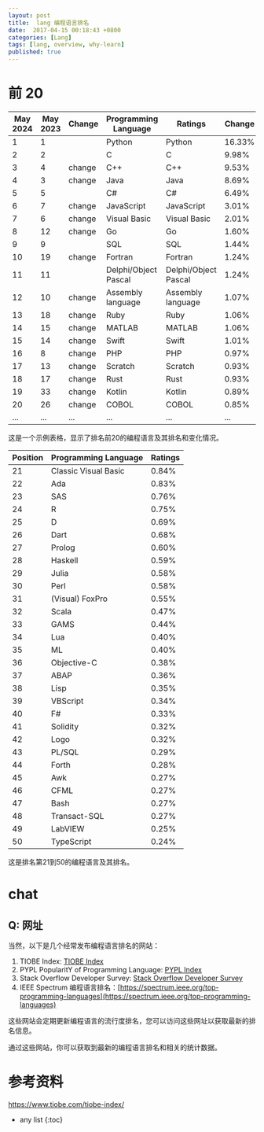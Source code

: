 ```yaml
---
layout: post
title:  lang 编程语言排名
date:  2017-04-15 00:18:43 +0800
categories: [Lang]
tags: [lang, overview, why-learn]
published: true
---
```


# 前 20

| May 2024 | May 2023 | Change | Programming Language | Ratings | Change |
|----------|----------|--------|----------------------|---------|--------|
| 1        | 1        |        | Python            | Python  | 16.33% | +2.88% |
| 2        | 2        |        | C                 | C       | 9.98%  | -3.37% |
| 3        | 4        | change | C++               | C++     | 9.53%  | -2.43% |
| 4        | 3        | change | Java              | Java    | 8.69%  | -3.53% |
| 5        | 5        |        | C#                | C#      | 6.49%  | -0.94% |
| 6        | 7        | change | JavaScript        | JavaScript | 3.01% | +0.57% |
| 7        | 6        | change | Visual Basic      | Visual Basic | 2.01% | -1.83% |
| 8        | 12       | change | Go                | Go      | 1.60%  | +0.61% |
| 9        | 9        |        | SQL               | SQL     | 1.44%  | -0.03% |
| 10       | 19       | change | Fortran           | Fortran | 1.24%  | +0.46% |
| 11       | 11       |        | Delphi/Object Pascal   | Delphi/Object Pascal | 1.24% | +0.23% |
| 12       | 10       | change | Assembly language   | Assembly language | 1.07% | -0.13% |
| 13       | 18       | change | Ruby              | Ruby    | 1.06%  | +0.26% |
| 14       | 15       | change | MATLAB            | MATLAB  | 1.06%  | +0.18% |
| 15       | 14       | change | Swift             | Swift   | 1.01%  | +0.09% |
| 16       | 8        | change | PHP               | PHP     | 0.97%  | -0.62% |
| 17       | 13       | change | Scratch           | Scratch | 0.93%  | -0.02% |
| 18       | 17       | change | Rust              | Rust    | 0.93%  | +0.11% |
| 19       | 33       | change | Kotlin            | Kotlin  | 0.89%  | +0.52% |
| 20       | 26       | change | COBOL             | COBOL   | 0.85%  | +0.29% |
| ...      | ...      | ...    | ...                  | ...     | ...    | ...    |

这是一个示例表格，显示了排名前20的编程语言及其排名和变化情况。

| Position | Programming Language | Ratings |
|----------|----------------------|---------|
| 21       | Classic Visual Basic | 0.84%   |
| 22       | Ada                  | 0.83%   |
| 23       | SAS                  | 0.76%   |
| 24       | R                    | 0.75%   |
| 25       | D                    | 0.69%   |
| 26       | Dart                 | 0.68%   |
| 27       | Prolog               | 0.60%   |
| 28       | Haskell              | 0.59%   |
| 29       | Julia                | 0.58%   |
| 30       | Perl                 | 0.58%   |
| 31       | (Visual) FoxPro      | 0.55%   |
| 32       | Scala                | 0.47%   |
| 33       | GAMS                 | 0.44%   |
| 34       | Lua                  | 0.40%   |
| 35       | ML                   | 0.40%   |
| 36       | Objective-C          | 0.38%   |
| 37       | ABAP                 | 0.36%   |
| 38       | Lisp                 | 0.35%   |
| 39       | VBScript             | 0.34%   |
| 40       | F#                   | 0.33%   |
| 41       | Solidity             | 0.32%   |
| 42       | Logo                 | 0.32%   |
| 43       | PL/SQL               | 0.29%   |
| 44       | Forth                | 0.28%   |
| 45       | Awk                  | 0.27%   |
| 46       | CFML                 | 0.27%   |
| 47       | Bash                 | 0.27%   |
| 48       | Transact-SQL         | 0.27%   |
| 49       | LabVIEW              | 0.25%   |
| 50       | TypeScript           | 0.24%   |

这是排名第21到50的编程语言及其排名。

# chat

## Q: 网址

当然，以下是几个经常发布编程语言排名的网站：

1. TIOBE Index: [TIOBE Index](https://www.tiobe.com/tiobe-index/)
2. PYPL PopularitY of Programming Language: [PYPL Index](http://pypl.github.io/PYPL.html)
3. Stack Overflow Developer Survey: [Stack Overflow Developer Survey](https://insights.stackoverflow.com/survey)
4. IEEE Spectrum 编程语言排名：[https://spectrum.ieee.org/top-programming-languages](https://spectrum.ieee.org/top-programming-languages)

这些网站会定期更新编程语言的流行度排名，您可以访问这些网址以获取最新的排名信息。

通过这些网站，你可以获取到最新的编程语言排名和相关的统计数据。


# 参考资料

https://www.tiobe.com/tiobe-index/

* any list
{:toc}